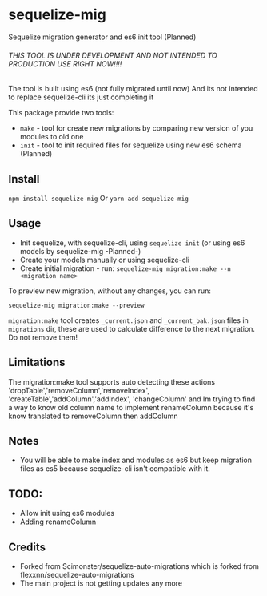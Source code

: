 # sequelize-mig
Sequelize migration generator and es6 init tool (Planned)

###### THIS TOOL IS UNDER DEVELOPMENT AND NOT INTENDED TO PRODUCTION USE RIGHT NOW!!!! ######

The tool is built using es6 (not fully migrated until now)
And its not intended to replace sequelize-cli its just completing it

This package provide two tools:
* `make` - tool for create new migrations by comparing new version of you modules to old one
* `init` - tool to init required files for sequelize using new es6 schema (Planned)

## Install
`npm install sequelize-mig`
Or
`yarn add sequelize-mig`

## Usage
* Init sequelize, with sequelize-cli, using `sequelize init` (or using es6 models by sequelize-mig -Planned-)
* Create your models manually or using sequelize-cli
* Create initial migration - run:
`sequelize-mig migration:make --n <migration name>`

To preview new migration, without any changes, you can run:

`sequelize-mig migration:make --preview`

`migration:make` tool creates `_current.json` and `_current_bak.json` files in `migrations` dir, these are used to calculate difference to the next migration. Do not remove them!

## Limitations
The migration:make tool supports auto detecting these actions
    'dropTable','removeColumn','removeIndex',
    'createTable','addColumn','addIndex',
    'changeColumn'
and Im trying to find a way to know old column name to implement renameColumn because it's know translated to removeColumn then addColumn

## Notes
* You will be able to make index and modules as es6 but keep migration files as es5 because sequelize-cli isn't compatible with it.

## TODO:
* Allow init using es6 modules
* Adding renameColumn

## Credits
* Forked from Scimonster/sequelize-auto-migrations which is forked from flexxnn/sequelize-auto-migrations
* The main project is not getting updates any more
